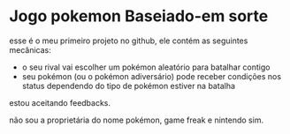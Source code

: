 # Jogo pokemon Baseiado-em sorte
esse é o meu primeiro projeto no github, ele contém as seguintes mecânicas:

- o seu rival vai escolher um pokémon aleatório para batalhar contigo
- seu pokémon (ou o pokémon adiversário) pode receber condições nos status dependendo do tipo de pokémon estiver na batalha

estou aceitando feedbacks.

não sou a proprietária do nome pokémon, game freak e nintendo sim.
